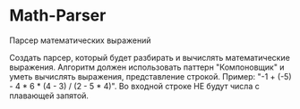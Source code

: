 # Math-Parser
Парсер математических выражений


Создать парсер, который будет разбирать и вычислять математические выражения.
Алгоритм должен использовать паттерн "Компоновщик" и уметь вычислять выражения, представление строкой.
Пример: "-1 + (-5) - 4 * 6 * (4 - 3) / (2 - 5 * 4)".
Во входной строке НЕ будут числа с плавающей запятой.